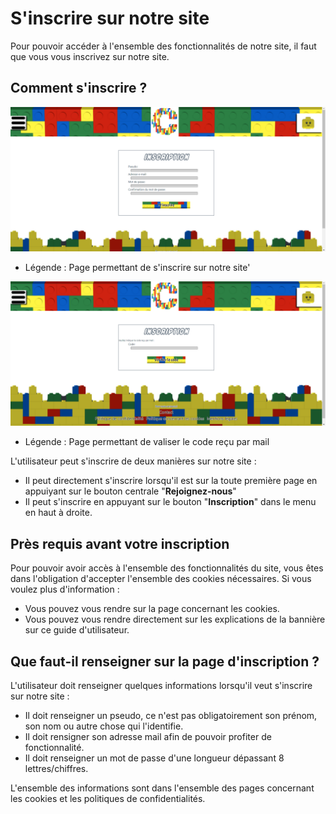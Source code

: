 # S'inscrire sur notre site

Pour pouvoir accéder à l'ensemble des fonctionnalités de notre site, il faut que vous vous inscrivez sur notre site.

## Comment s'inscrire ?

<!-- <img src="../../img/InscrireUtilisateur1.png" alt="InscrireUtilisateur1" width="1000px"> -->
![Page permettant de s'inscrire sur notre site'](img/InscrireUtilisateur1.png)
- Légende : Page permettant de s'inscrire sur notre site'

<!-- <img src="../../img/InscrireUtilisateur2.png" alt="InscrireUtilisateur2" width="1000px"> -->
![Page permettant de valiser le code reçu par mail](img/InscrireUtilisateur2.png)
- Légende : Page permettant de valiser le code reçu par mail

L'utilisateur peut s'inscrire de deux manières sur notre site :

- Il peut directement s'inscrire lorsqu'il est sur la toute première page en appuiyant sur le bouton centrale "**Rejoignez-nous**"
- Il peut s'inscrire en appuyant sur le bouton "**Inscription**" dans le menu en haut à droite.

## Près requis avant votre inscription

Pour pouvoir avoir accès à l'ensemble des fonctionnalités du site, vous êtes dans l'obligation d'accepter l'ensemble des cookies nécessaires.
Si vous voulez plus d'information :

- Vous pouvez vous rendre sur la page concernant les cookies.
- Vous pouvez vous rendre directement sur les explications de la bannière sur ce guide d'utilisateur.

## Que faut-il renseigner sur la page d'inscription ?

L'utilisateur doit renseigner quelques informations lorsqu'il veut s'inscrire sur notre site :

- Il doit renseigner un pseudo, ce n'est pas obligatoirement son prénom, son nom ou autre chose qui l'identifie.
- Il doit rensigner son adresse mail afin de pouvoir profiter de fonctionnalité.
- Il doit renseigner un mot de passe d'une longueur dépassant 8 lettres/chiffres.

L'ensemble des informations sont dans l'ensemble des pages concernant les cookies et les politiques de confidentialités.
